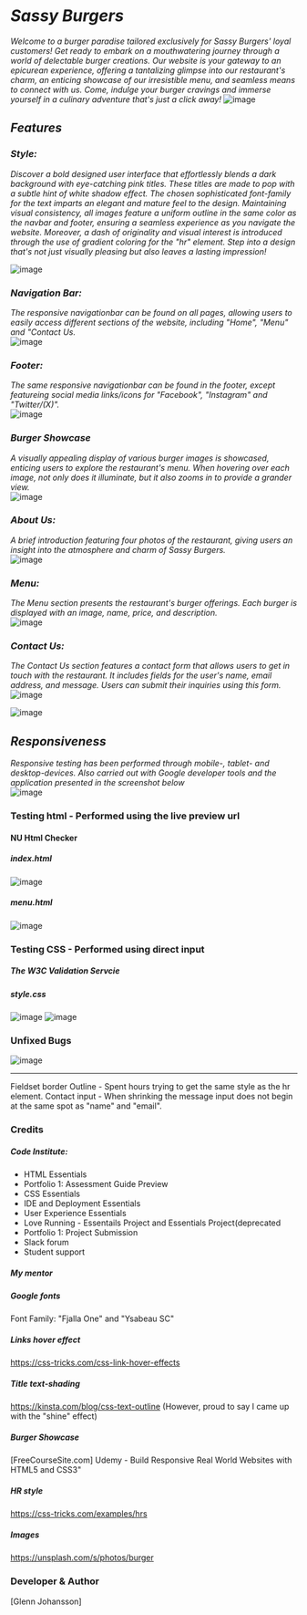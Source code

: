 # ***Sassy Burgers***
*Welcome to a burger paradise tailored exclusively for Sassy Burgers' loyal customers! Get ready to embark on a mouthwatering journey through a world of delectable burger creations. Our website is your gateway to an epicurean experience, offering a tantalizing glimpse into our restaurant's charm, an enticing showcase of our irresistible menu, and seamless means to connect with us. Come, indulge your burger cravings and immerse yourself in a culinary adventure that's just a click away!*
![image](https://github.com/GlennJohansson85/p1-sassy_burgers/assets/139962883/eeda0f3c-3536-43c3-ae13-dfa67ecb4514)

## ***Features***
### ***Style:***
*Discover a bold designed user interface that effortlessly blends a dark background with eye-catching pink titles. These titles are made to pop with a subtle hint of white shadow effect.
The chosen sophisticated font-family for the text imparts an elegant and mature feel to the design.
Maintaining visual consistency, all images feature a uniform outline in the same color as the navbar and footer, ensuring a seamless experience as you navigate the website. Moreover, a dash of originality and visual interest is introduced through the use of gradient coloring for the "hr" element. Step into a design that's not just visually pleasing but also leaves a lasting impression!*
<br>

![image](https://github.com/GlennJohansson85/p1-sassy_burgers/assets/139962883/eff10387-26db-4122-bdda-d26f6d418b8c)

### ***Navigation Bar:***
*The responsive navigationbar can be found on all pages, allowing users to easily access different sections of the website, including "Home", "Menu" and "Contact Us.*
<br>
![image](https://github.com/GlennJohansson85/p1-sassy_burgers/assets/139962883/0532de7e-6263-4b9c-9a42-5726b2f3d494)

### ***Footer:***
*The same responsive navigationbar can be found in the footer, except featureing social media links/icons for "Facebook", "Instagram" and "Twitter/(X)".* 
<br>
![image](https://github.com/GlennJohansson85/p1-sassy_burgers/assets/139962883/735dd8ec-af74-4042-b7ce-544603413177)

### ***Burger Showcase***
*A visually appealing display of various burger images is showcased, enticing users to explore the restaurant's menu. When hovering over each image, not only does it illuminate, but it also zooms in to provide a grander view.*
<br>
![image](https://github.com/GlennJohansson85/p1-sassy_burgers/assets/139962883/124a4373-c1e1-4511-ab37-c10a105d2aaf)

### ***About Us:***
*A brief introduction featuring four photos of the restaurant, giving users an insight into the atmosphere and charm of Sassy Burgers.*
<br>
![image](https://github.com/GlennJohansson85/p1-sassy_burgers/assets/139962883/bf0b7aeb-7c46-4693-876a-13440edd8a6c)

### ***Menu:***
*The Menu section presents the restaurant's burger offerings. Each burger is displayed with an image, name, price, and description.*
<br>
![image](https://github.com/GlennJohansson85/p1-sassy_burgers/assets/139962883/ee8dda10-eed1-4aa5-8166-bc8680025898)

### ***Contact Us:***
*The Contact Us section features a contact form that allows users to get in touch with the restaurant. It includes fields for the user's name, email address, and message. Users can submit their inquiries using this form.*
<br>
![image](https://github.com/GlennJohansson85/p1-sassy_burgers/assets/139962883/f157a047-3bea-4583-9b7d-c7ece55c27ff)

![image](https://github.com/GlennJohansson85/p1-sassy_burgers/assets/139962883/f9f6ac23-c94b-4479-9477-e923973a3cd8)

## ***Responsiveness***
*Responsive testing has been performed through mobile-, tablet- and desktop-devices. Also carried out with Google developer tools and the application presented in the screenshot below*
<br>
![image](https://github.com/GlennJohansson85/p1-sassy_burgers/assets/139962883/fbf60621-c34e-447c-b25c-80c4250f32ab)


### Testing html - Performed using the live preview url
#### NU Html Checker
##### index.html
![image](https://github.com/GlennJohansson85/p1-sassy_burgers/assets/139962883/78ce34da-3f80-458f-96d2-a4f669a9ee27)
##### menu.html
![image](https://github.com/GlennJohansson85/p1-sassy_burgers/assets/139962883/55223a0b-64bc-4551-a1af-0040a7ed68f2)


### Testing CSS - Performed using direct input
##### The W3C Validation Servcie
##### style.css
![image](https://github.com/GlennJohansson85/p1-sassy_burgers/assets/139962883/782d3bf9-f44c-4149-90be-fd04e3838f68)
![image](https://github.com/GlennJohansson85/p1-sassy_burgers/assets/139962883/6e2ddca1-824b-4fc5-b850-06ac180a7b8e)

### Unfixed Bugs
![image](https://github.com/GlennJohansson85/p1-sassy_burgers/assets/139962883/4c1f282c-64a1-4fbd-aa98-c800e52b4042)
<hr>
Fieldset border Outline - Spent hours trying to get the same style as the hr element.
Contact input - When shrinking the message input does not begin at the same spot as "name" and "email".

### Credits
##### Code Institute: 
 - HTML Essentials
 - Portfolio 1: Assessment Guide Preview
 - CSS Essentials
 - IDE and Deployment Essentials
 - User Experience Essentials
 - Love Running - Essentails Project and Essentials Project(deprecated
 - Portfolio 1: Project Submission
 - Slack forum
 - Student support
##### My mentor
##### Google fonts
Font Family: "Fjalla One" and "Ysabeau SC"
##### Links hover effect
https://css-tricks.com/css-link-hover-effects
##### Title text-shading
https://kinsta.com/blog/css-text-outline (However, proud to say I came up with the "shine" effect)
##### Burger Showcase
[FreeCourseSite.com] Udemy - Build Responsive Real World Websites with HTML5 and CSS3"
##### HR style
https://css-tricks.com/examples/hrs
##### Images
https://unsplash.com/s/photos/burger

### Developer & Author
[Glenn Johansson]
